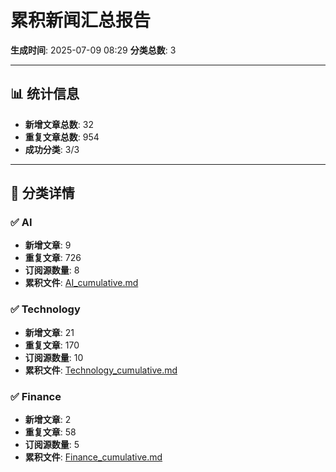 # 累积新闻汇总报告

**生成时间**: 2025-07-09 08:29
**分类总数**: 3

---

## 📊 统计信息

- **新增文章总数**: 32
- **重复文章总数**: 954
- **成功分类**: 3/3

---

## 📂 分类详情

### ✅ AI
- **新增文章**: 9
- **重复文章**: 726
- **订阅源数量**: 8
- **累积文件**: [AI_cumulative.md](./AI_cumulative.md)

### ✅ Technology
- **新增文章**: 21
- **重复文章**: 170
- **订阅源数量**: 10
- **累积文件**: [Technology_cumulative.md](./Technology_cumulative.md)

### ✅ Finance
- **新增文章**: 2
- **重复文章**: 58
- **订阅源数量**: 5
- **累积文件**: [Finance_cumulative.md](./Finance_cumulative.md)
